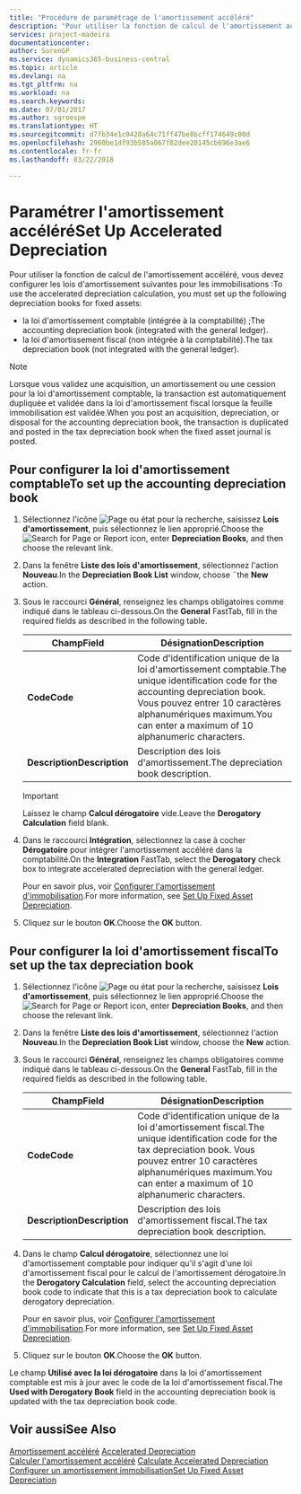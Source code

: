 ```yaml
---
title: "Procédure de paramétrage de l'amortissement accéléré"
description: "Pour utiliser la fonction de calcul de l'amortissement accéléré, vous devez configurer les lois d'amortissement pour les immobilisations."
services: project-madeira
documentationcenter: 
author: SorenGP
ms.service: dynamics365-business-central
ms.topic: article
ms.devlang: na
ms.tgt_pltfrm: na
ms.workload: na
ms.search.keywords: 
ms.date: 07/01/2017
ms.author: sgroespe
ms.translationtype: HT
ms.sourcegitcommit: d7fb34e1c9428a64c71ff47be8bcff174649c00d
ms.openlocfilehash: 2960be1df93b585a067f82dee20145cb696e3ae6
ms.contentlocale: fr-fr
ms.lasthandoff: 03/22/2018

---
```

# <a name="set-up-accelerated-depreciation"></a><span data-ttu-id="0f418-103">Paramétrer l'amortissement accéléré</span><span class="sxs-lookup"><span data-stu-id="0f418-103">Set Up Accelerated Depreciation</span></span>
<span data-ttu-id="0f418-104">Pour utiliser la fonction de calcul de l'amortissement accéléré, vous devez configurer les lois d'amortissement suivantes pour les immobilisations :</span><span class="sxs-lookup"><span data-stu-id="0f418-104">To use the accelerated depreciation calculation, you must set up the following depreciation books for fixed assets:</span></span>  

- <span data-ttu-id="0f418-105">la loi d'amortissement comptable (intégrée à la comptabilité) ;</span><span class="sxs-lookup"><span data-stu-id="0f418-105">The accounting depreciation book (integrated with the general ledger).</span></span>  
- <span data-ttu-id="0f418-106">la loi d'amortissement fiscal (non intégrée à la comptabilité).</span><span class="sxs-lookup"><span data-stu-id="0f418-106">The tax depreciation book (not integrated with the general ledger).</span></span>  

> [!NOTE]  
>  <span data-ttu-id="0f418-107">Lorsque vous validez une acquisition, un amortissement ou une cession pour la loi d'amortissement comptable, la transaction est automatiquement dupliquée et validée dans la loi d'amortissement fiscal lorsque la feuille immobilisation est validée.</span><span class="sxs-lookup"><span data-stu-id="0f418-107">When you post an acquisition, depreciation, or disposal for the accounting depreciation book, the transaction is duplicated and posted in the tax depreciation book when the fixed asset journal is posted.</span></span>  

## <a name="to-set-up-the-accounting-depreciation-book"></a><span data-ttu-id="0f418-108">Pour configurer la loi d'amortissement comptable</span><span class="sxs-lookup"><span data-stu-id="0f418-108">To set up the accounting depreciation book</span></span>  

1.  <span data-ttu-id="0f418-109">Sélectionnez l'icône ![Page ou état pour la recherche](../../media/ui-search/search_small.png "icône Page ou état pour la recherche"), saisissez **Lois d'amortissement**, puis sélectionnez le lien approprié.</span><span class="sxs-lookup"><span data-stu-id="0f418-109">Choose the ![Search for Page or Report](../../media/ui-search/search_small.png "Search for Page or Report icon") icon, enter **Depreciation Books**, and then choose the relevant link.</span></span>  
2.  <span data-ttu-id="0f418-110">Dans la fenêtre **Liste des lois d'amortissement**, sélectionnez l'action **Nouveau**.</span><span class="sxs-lookup"><span data-stu-id="0f418-110">In the **Depreciation Book List** window, choose ¨the **New** action.</span></span>  
3.  <span data-ttu-id="0f418-111">Sous le raccourci **Général**, renseignez les champs obligatoires comme indiqué dans le tableau ci-dessous.</span><span class="sxs-lookup"><span data-stu-id="0f418-111">On the **General** FastTab, fill in the required fields as described in the following table.</span></span>  

    |<span data-ttu-id="0f418-112">Champ</span><span class="sxs-lookup"><span data-stu-id="0f418-112">Field</span></span>|<span data-ttu-id="0f418-113">Désignation</span><span class="sxs-lookup"><span data-stu-id="0f418-113">Description</span></span>|  
    |---------------------------------|---------------------------------------|  
    |<span data-ttu-id="0f418-114">**Code**</span><span class="sxs-lookup"><span data-stu-id="0f418-114">**Code**</span></span>|<span data-ttu-id="0f418-115">Code d'identification unique de la loi d'amortissement comptable.</span><span class="sxs-lookup"><span data-stu-id="0f418-115">The unique identification code for the accounting depreciation book.</span></span> <span data-ttu-id="0f418-116">Vous pouvez entrer 10 caractères alphanumériques maximum.</span><span class="sxs-lookup"><span data-stu-id="0f418-116">You can enter a maximum of 10 alphanumeric characters.</span></span>|  
    |<span data-ttu-id="0f418-117">**Description**</span><span class="sxs-lookup"><span data-stu-id="0f418-117">**Description**</span></span>|<span data-ttu-id="0f418-118">Description des lois d'amortissement.</span><span class="sxs-lookup"><span data-stu-id="0f418-118">The depreciation book description.</span></span>|  

    > [!IMPORTANT]  
    >  <span data-ttu-id="0f418-119">Laissez le champ **Calcul dérogatoire** vide.</span><span class="sxs-lookup"><span data-stu-id="0f418-119">Leave the **Derogatory Calculation** field blank.</span></span>  

4.  <span data-ttu-id="0f418-120">Dans le raccourci **Intégration**, sélectionnez la case à cocher **Dérogatoire** pour intégrer l'amortissement accéléré dans la comptabilité.</span><span class="sxs-lookup"><span data-stu-id="0f418-120">On the **Integration** FastTab, select the **Derogatory** check box to integrate accelerated depreciation with the general ledger.</span></span>  

    <span data-ttu-id="0f418-121">Pour en savoir plus, voir [Configurer l'amortissement d'immobilisation](../../fa-how-setup-depreciation.md).</span><span class="sxs-lookup"><span data-stu-id="0f418-121">For more information, see [Set Up Fixed Asset Depreciation](../../fa-how-setup-depreciation.md).</span></span>  

5.  <span data-ttu-id="0f418-122">Cliquez sur le bouton **OK**.</span><span class="sxs-lookup"><span data-stu-id="0f418-122">Choose the **OK** button.</span></span>  

## <a name="to-set-up-the-tax-depreciation-book"></a><span data-ttu-id="0f418-123">Pour configurer la loi d'amortissement fiscal</span><span class="sxs-lookup"><span data-stu-id="0f418-123">To set up the tax depreciation book</span></span>  

1.  <span data-ttu-id="0f418-124">Sélectionnez l'icône ![Page ou état pour la recherche](../../media/ui-search/search_small.png "icône Page ou état pour la recherche"), saisissez **Lois d'amortissement**, puis sélectionnez le lien approprié.</span><span class="sxs-lookup"><span data-stu-id="0f418-124">Choose the ![Search for Page or Report](../../media/ui-search/search_small.png "Search for Page or Report icon") icon, enter **Depreciation Books**, and then choose the relevant link.</span></span>  
2.  <span data-ttu-id="0f418-125">Dans la fenêtre **Liste des lois d'amortissement**, sélectionnez l'action **Nouveau**.</span><span class="sxs-lookup"><span data-stu-id="0f418-125">In the **Depreciation Book List** window, choose the **New** action.</span></span>  
3.  <span data-ttu-id="0f418-126">Sous le raccourci **Général**, renseignez les champs obligatoires comme indiqué dans le tableau ci-dessous.</span><span class="sxs-lookup"><span data-stu-id="0f418-126">On the **General** FastTab, fill in the required fields as described in the following table.</span></span>  

    |<span data-ttu-id="0f418-127">Champ</span><span class="sxs-lookup"><span data-stu-id="0f418-127">Field</span></span>|<span data-ttu-id="0f418-128">Désignation</span><span class="sxs-lookup"><span data-stu-id="0f418-128">Description</span></span>|  
    |---------------------------------|---------------------------------------|  
    |<span data-ttu-id="0f418-129">**Code**</span><span class="sxs-lookup"><span data-stu-id="0f418-129">**Code**</span></span>|<span data-ttu-id="0f418-130">Code d'identification unique de la loi d'amortissement fiscal.</span><span class="sxs-lookup"><span data-stu-id="0f418-130">The unique identification code for the tax depreciation book.</span></span> <span data-ttu-id="0f418-131">Vous pouvez entrer 10 caractères alphanumériques maximum.</span><span class="sxs-lookup"><span data-stu-id="0f418-131">You can enter a maximum of 10 alphanumeric characters.</span></span>|  
    |<span data-ttu-id="0f418-132">**Description**</span><span class="sxs-lookup"><span data-stu-id="0f418-132">**Description**</span></span>|<span data-ttu-id="0f418-133">Description des lois d'amortissement fiscal.</span><span class="sxs-lookup"><span data-stu-id="0f418-133">The tax depreciation book description.</span></span>|  

4.  <span data-ttu-id="0f418-134">Dans le champ **Calcul dérogatoire**, sélectionnez une loi d'amortissement comptable pour indiquer qu'il s'agit d'une loi d'amortissement fiscal pour le calcul de l'amortissement dérogatoire.</span><span class="sxs-lookup"><span data-stu-id="0f418-134">In the **Derogatory Calculation** field, select the accounting depreciation book code to indicate that this is a tax depreciation book to calculate derogatory depreciation.</span></span>  

    <span data-ttu-id="0f418-135">Pour en savoir plus, voir [Configurer l'amortissement d'immobilisation](../../fa-how-setup-depreciation.md).</span><span class="sxs-lookup"><span data-stu-id="0f418-135">For more information, see [Set Up Fixed Asset Depreciation](../../fa-how-setup-depreciation.md).</span></span>  

5.  <span data-ttu-id="0f418-136">Cliquez sur le bouton **OK**.</span><span class="sxs-lookup"><span data-stu-id="0f418-136">Choose the **OK** button.</span></span>  

<span data-ttu-id="0f418-137">Le champ **Utilisé avec la loi dérogatoire** dans la loi d'amortissement comptable est mis à jour avec le code de la loi d'amortissement fiscal.</span><span class="sxs-lookup"><span data-stu-id="0f418-137">The **Used with Derogatory Book** field in the accounting depreciation book is updated with the tax depreciation book code.</span></span>  

## <a name="see-also"></a><span data-ttu-id="0f418-138">Voir aussi</span><span class="sxs-lookup"><span data-stu-id="0f418-138">See Also</span></span>  
 <span data-ttu-id="0f418-139">[Amortissement accéléré](accelerated-depreciation.md) </span><span class="sxs-lookup"><span data-stu-id="0f418-139">[Accelerated Depreciation](accelerated-depreciation.md) </span></span>  
 <span data-ttu-id="0f418-140">[Calculer l'amortissement accéléré](how-to-calculate-accelerated-depreciation.md) </span><span class="sxs-lookup"><span data-stu-id="0f418-140">[Calculate Accelerated Depreciation](how-to-calculate-accelerated-depreciation.md) </span></span>  
[<span data-ttu-id="0f418-141">Configurer un amortissement immobilisation</span><span class="sxs-lookup"><span data-stu-id="0f418-141">Set Up Fixed Asset Depreciation</span></span>](../../fa-how-setup-depreciation.md)

